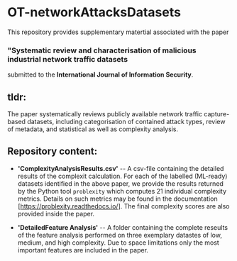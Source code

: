 # OT-networkAttacksDatasets

This repository provides supplementary matertial associated with the paper

### "Systematic review and characterisation of malicious industrial network traffic datasets

submitted to the **International Journal of Information Security**.

## tldr:

The paper systematically reviews publicly available network traffic capture-based datasets, including categorisation of contained attack types, review of metadata, and statistical as well as complexity analysis.


## Repository content:

 - **'ComplexityAnalysisResults.csv'**  -- A csv-file containing the detailed results of the complexit calculation. For each of the labelled (ML-ready) datasets identified in the above paper, we provide the results returned by the Python tool ``problexity`` which computes 21 individual complexity metrics. Details on such metrics may be found in the documentation [https://problexity.readthedocs.io/]. The final complexity scores are also provided inside the paper.

 - **'DetailedFeature Analysis'** --  A folder containing the complete reseults of the feature analysis performed on three exemplary datastes of low, medium, and high complexity. Due to space limitations only the most important features are included in the paper.
